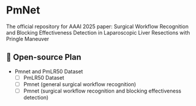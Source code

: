 # PmNet
The official repository for AAAI 2025 paper: Surgical Workflow Recognition and Blocking Effectiveness Detection in Laparoscopic Liver Resections with Pringle Maneuver


## 📑 Open-source Plan

- Pmnet and PmLR50 Dataset
  - [ ] PmLR50 Dataset
  - [ ] Pmnet (general surgical workflow recognition)
  - [ ] Pmnet (surgical workflow recognition and blocking effectiveness detection)

